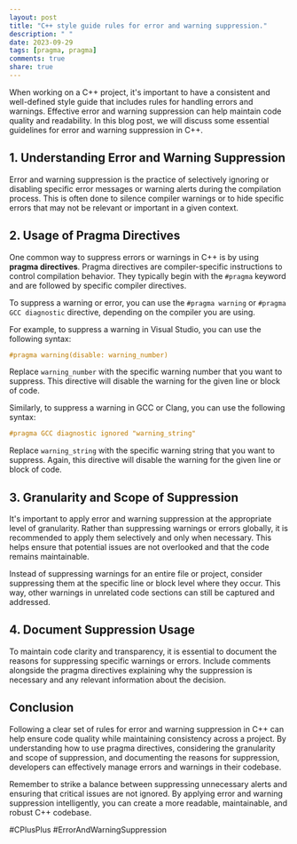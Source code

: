 ```yaml
---
layout: post
title: "C++ style guide rules for error and warning suppression."
description: " "
date: 2023-09-29
tags: [pragma, pragma]
comments: true
share: true
---
```


When working on a C++ project, it's important to have a consistent and well-defined style guide that includes rules for handling errors and warnings. Effective error and warning suppression can help maintain code quality and readability. In this blog post, we will discuss some essential guidelines for error and warning suppression in C++.

## 1. Understanding Error and Warning Suppression

Error and warning suppression is the practice of selectively ignoring or disabling specific error messages or warning alerts during the compilation process. This is often done to silence compiler warnings or to hide specific errors that may not be relevant or important in a given context.

## 2. Usage of Pragma Directives

One common way to suppress errors or warnings in C++ is by using **pragma directives**. Pragma directives are compiler-specific instructions to control compilation behavior. They typically begin with the `#pragma` keyword and are followed by specific compiler directives.

To suppress a warning or error, you can use the `#pragma warning` or `#pragma GCC diagnostic` directive, depending on the compiler you are using.

For example, to suppress a warning in Visual Studio, you can use the following syntax:

```cpp
#pragma warning(disable: warning_number)
```

Replace `warning_number` with the specific warning number that you want to suppress. This directive will disable the warning for the given line or block of code.

Similarly, to suppress a warning in GCC or Clang, you can use the following syntax:

```cpp
#pragma GCC diagnostic ignored "warning_string"
```

Replace `warning_string` with the specific warning string that you want to suppress. Again, this directive will disable the warning for the given line or block of code.

## 3. Granularity and Scope of Suppression

It's important to apply error and warning suppression at the appropriate level of granularity. Rather than suppressing warnings or errors globally, it is recommended to apply them selectively and only when necessary. This helps ensure that potential issues are not overlooked and that the code remains maintainable.

Instead of suppressing warnings for an entire file or project, consider suppressing them at the specific line or block level where they occur. This way, other warnings in unrelated code sections can still be captured and addressed.

## 4. Document Suppression Usage

To maintain code clarity and transparency, it is essential to document the reasons for suppressing specific warnings or errors. Include comments alongside the pragma directives explaining why the suppression is necessary and any relevant information about the decision.

## Conclusion

Following a clear set of rules for error and warning suppression in C++ can help ensure code quality while maintaining consistency across a project. By understanding how to use pragma directives, considering the granularity and scope of suppression, and documenting the reasons for suppression, developers can effectively manage errors and warnings in their codebase.

Remember to strike a balance between suppressing unnecessary alerts and ensuring that critical issues are not ignored. By applying error and warning suppression intelligently, you can create a more readable, maintainable, and robust C++ codebase.

#CPlusPlus #ErrorAndWarningSuppression